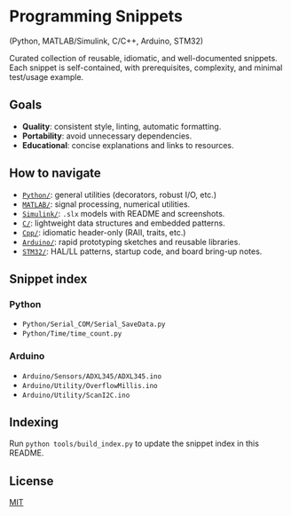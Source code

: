 # Programming Snippets 
(Python, MATLAB/Simulink, C/C++, Arduino, STM32)

Curated collection of reusable, idiomatic, and well-documented snippets. Each snippet is self-contained, with prerequisites, complexity, and minimal test/usage example.

## Goals
- **Quality**: consistent style, linting, automatic formatting.
- **Portability**: avoid unnecessary dependencies.
- **Educational**: concise explanations and links to resources.

## How to navigate

- [`Python/`](Python/): general utilities (decorators, robust I/O, etc.)
- [`MATLAB/`](MATLAB/): signal processing, numerical utilities.
- [`Simulink/`](Simulink/): `.slx` models with README and screenshots.
- [`C/`](C/): lightweight data structures and embedded patterns.
- [`Cpp/`](Cpp/): idiomatic header-only (RAII, traits, etc.)
- [`Arduino/`](Arduino/): rapid prototyping sketches and reusable libraries.
- [`STM32/`](STM32/): HAL/LL patterns, startup code, and board bring-up notes.

<!-- snippet-index:start -->
## Snippet index

### Python
- `Python/Serial_COM/Serial_SaveData.py`
- `Python/Time/time_count.py`

### Arduino
- `Arduino/Sensors/ADXL345/ADXL345.ino`
- `Arduino/Utility/OverflowMillis.ino`
- `Arduino/Utility/ScanI2C.ino`
<!-- snippet-index:end -->

## Indexing
Run `python tools/build_index.py` to update the snippet index in this README.

## License
[MIT](LICENSE)
